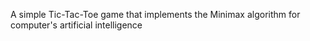  A simple Tic-Tac-Toe game that implements the Minimax algorithm for computer's artificial intelligence




